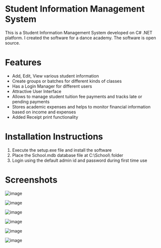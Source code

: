 # Student Information Management System
This is a Student Information Management System developed on C# .NET platform. I created the software for a dance academy. The software is open source.

# Features
- Add, Edit, View various student information
- Create groups or batches for different kinds of classes
- Has a Login Manager for different users
- Attractive User Interface
- Allows to manage student tuition fee payments and tracks late or pending payments
- Stores academic expenses and helps to monitor financial information based on income and expenses
- Added Receipt print functionality

# Installation Instructions

1. Execute the setup.exe file and install the software
2. Place the School.mdb database file at C:\School\ folder
3. Login using the default admin id and password during first time use

# Screenshots

![image](https://cloud.githubusercontent.com/assets/18483671/22136493/864e92a0-de9a-11e6-8645-91e2c8d525f2.png)

![image](https://cloud.githubusercontent.com/assets/18483671/22136500/8cdf81f6-de9a-11e6-81d8-024ade9fa5fb.png)

![image](https://cloud.githubusercontent.com/assets/18483671/22136507/91c2cfc0-de9a-11e6-92f5-e8ea40bbce4b.png)

![image](https://cloud.githubusercontent.com/assets/18483671/22136511/9689eb92-de9a-11e6-85f2-83787552e08a.png)

![image](https://cloud.githubusercontent.com/assets/18483671/22136519/9cb5c7d4-de9a-11e6-8491-b67b092cb1d1.png)

![image](https://cloud.githubusercontent.com/assets/18483671/22136527/a5c127ce-de9a-11e6-9833-7880f201dd15.png)



